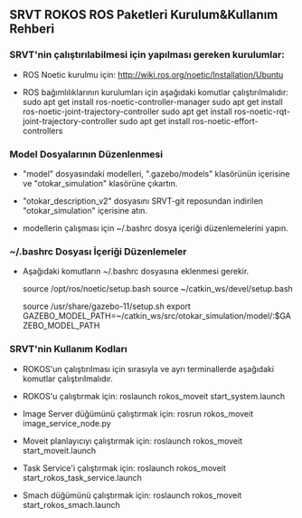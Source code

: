 
## SRVT ROKOS ROS Paketleri Kurulum&Kullanım Rehberi ##

### SRVT'nin çalıştırılabilmesi için yapılması gereken kurulumlar:

- ROS Noetic kurulmu için: 
	http://wiki.ros.org/noetic/Installation/Ubuntu

- ROS bağımlılıklarının kurulumları için aşağıdaki komutlar çalıştırılmalıdır:
	sudo apt get install ros-noetic-controller-manager 
	sudo apt get install ros-noetic-joint-trajectory-controller
	sudo apt get install ros-noetic-rqt-joint-trajectory-controller
	sudo apt get install ros-noetic-effort-controllers
	
### Model Dosyalarının Düzenlenmesi

- "model" dosyasındaki modelleri, ".gazebo/models" klasörünün içerisine ve "otokar_simulation" klasörüne çıkartın.

- "otokar_description_v2" dosyasını SRVT-git reposundan indirilen "otokar_simulation" içerisine atın.

- modellerin çalışması için ~/.bashrc dosya içeriği düzenlemelerini yapın.

### ~/.bashrc Dosyası İçeriği Düzenlemeler ###

- Aşağıdaki komutların ~/.bashrc dosyasına eklenmesi gerekir.

	source /opt/ros/noetic/setup.bash
	source ~/catkin_ws/devel/setup.bash

	source /usr/share/gazebo-11/setup.sh
	export GAZEBO_MODEL_PATH=~/catkin_ws/src/otokar_simulation/model/:$GAZEBO_MODEL_PATH

### SRVT'nin Kullanım Kodları
 
- ROKOS'un çalıştırılması için sırasıyla ve ayrı terminallerde aşağıdaki komutlar çalıştırılmalıdır.

+ ROKOS'u çalıştırmak için:
	roslaunch rokos_moveit start_system.launch

+ Image Server düğümünü çalıştırmak için:
	rosrun rokos_moveit image_service_node.py

+ Moveit planlayıcıyı çalıştırmak için:
	roslaunch rokos_moveit start_moveit.launch

+ Task Service'i çalıştırmak için:
	roslaunch rokos_moveit start_rokos_task_service.launch

+ Smach düğümünü çalıştırmak için:
	roslaunch rokos_moveit start_rokos_smach.launch

